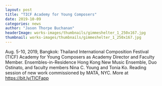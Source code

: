 ```yaml
---
layout: post
title: "TICF Academy for Young Composers"
date: 2019-10-09
categories: news
author: "Jason Thorpe Buchanan"
headerImage: works-images/thumbnails/gimmeshelter_1_250x167.jpg
thumbnail: works-images/thumbnails/gimmeshelter_1_250x167.jpg
---
```


Aug. 5-10, 2019, Bangkok: Thailand International Composition Festival (TICF) Academy for Young Composers as Academy Director and Faculty Member. Ensembles-in-Residence Hong Kong New Music Ensemble, Duo Ostinato, and faculty members Nina C. Young and Tonia Ko. Reading session of new work commissioned by MATA, NYC. More at https://bit.ly/TICFapp
